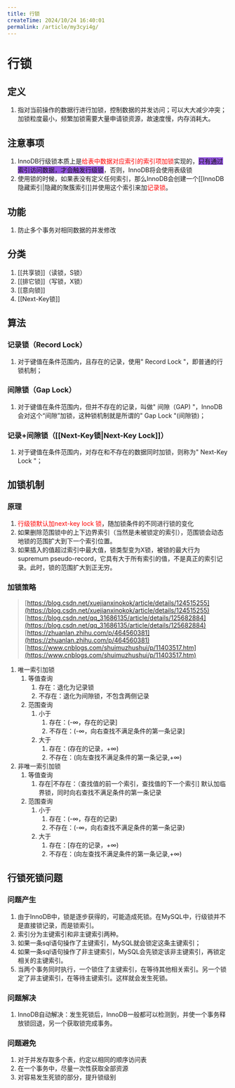 ```yaml
---
title: 行锁
createTime: 2024/10/24 16:40:01
permalink: /article/my3cyi4g/
---
```

# 行锁

## 定义

1. 指对当前操作的数据行进行加锁，控制数据的并发访问；可以大大减少冲突；加锁粒度最小，频繁加锁需要大量申请锁资源，故速度慢，内存消耗大。
## 注意事项
1. InnoDB行级锁本质上是<font color="#ff0000">给表中数据对应索引的索引项加锁</font>实现的，<span style="background:#9254de">只有通过索引访问数据，才会触发行级锁</span>，否则，InnoDB将会使用表级锁
2. 使用锁的时候，如果表没有定义任何索引，那么InnoDB会创建一个[[InnoDB隐藏索引|隐藏的聚簇索引]]并使用这个索引来加<font color="#ff0000">记录锁</font>。

## 功能
1. 防止多个事务对相同数据的并发修改

## 分类
1. [[共享锁]]（读锁，S锁）
2. [[排它锁]]（写锁，X锁）
3. [[意向锁]]
4. [[Next-Key锁]]

## 算法
### 记录锁（Record Lock）
1. 对于键值在条件范围内，且存在的记录，使用" Record Lock "，即普通的行锁机制；
### 间隙锁（Gap Lock）
1. 对于键值在条件范围内，但并不存在的记录，叫做" 间隙（GAP) "，InnoDB会对这个“间隙”加锁，这种锁机制就是所谓的" Gap Lock "(间隙锁)；
### 记录+间隙锁（[[Next-Key锁|Next-Key Lock]]）
1. 对于键值在条件范围内，对存在和不存在的数据同时加锁，则称为" Next-Key Lock "；

## 加锁机制

### 原理

1. <font color="#ff0000">行级锁默认加next-key lock 锁</font>，随加锁条件的不同进行锁的变化
2. 如果删除范围锁中的上下边界索引（当然是未被锁定的索引），范围锁会动态地锁的范围扩大到下一个索引位置。
3. 如果插入的值超过索引中最大值，锁类型变为X锁，被锁的最大行为supremum pseudo-record，它具有大于所有索引的值，不是真正的索引记录。此时，锁的范围扩大到正无穷。

### 加锁策略
> [https://blog.csdn.net/xuejianxinokok/article/details/124515255](https://blog.csdn.net/xuejianxinokok/article/details/124515255)
> [https://blog.csdn.net/qq_31686135/article/details/125682884](https://blog.csdn.net/qq_31686135/article/details/125682884)
> [https://zhuanlan.zhihu.com/p/464560381](https://zhuanlan.zhihu.com/p/464560381)
> [https://www.cnblogs.com/shuimuzhushui/p/11403517.htm](https://www.cnblogs.com/shuimuzhushui/p/11403517.htm)

1. 唯一索引加锁
	1. 等值查询
		1. 存在：退化为记录锁
		2. 不存在：退化为间隙锁，不包含两侧记录
	2. 范围查询
		1. 小于
			1. 存在：(-∞，存在的记录]
			2. 不存在：(-∞，向右查找不满足条件的第一条记录]
		2. 大于
			1. 存在：(存在的记录，+∞)
			2. 不存在：(向左查找不满足条件的第一条记录,+∞)
2. 非唯一索引加锁
	1. 等值查询
		1. 存在|不存在：（查找值的前一个索引，查找值的下一个索引] 默认加临界锁，同时向右查找不满足条件的第一条记录
	2. 范围查询
		1. 小于
			1. 存在：(-∞，存在的记录)
			2. 不存在：(-∞，向右查找不满足条件的第一条记录)
		2. 大于
			1. 存在：[存在的记录，+∞)
			2. 不存在：(向左查找不满足条件的第一条记录,+∞)

## 行锁死锁问题

### 问题产生
1. 由于InnoDB中，锁是逐步获得的，可能造成死锁。在MySQL中，行级锁并不是直接锁记录，而是锁索引。
2. 索引分为主键索引和非主键索引两种。
3. 如果一条sql语句操作了主键索引，MySQL就会锁定这条主键索引；
4. 如果一条sql语句操作了非主键索引，MySQL会先锁定该非主键索引，再锁定相关的主键索引。
5. 当两个事务同时执行，一个锁住了主键索引，在等待其他相关索引。另一个锁定了非主键索引，在等待主键索引。这样就会发生死锁。
### 问题解决
1. InnoDB自动解决：发生死锁后，InnoDB一般都可以检测到，并使一个事务释放锁回退，另一个获取锁完成事务。
### 问题避免
1. 对于并发存取多个表，约定以相同的顺序访问表
2. 在一个事务中，尽量一次性获取全部资源
3. 对容易发生死锁的部分，提升锁级别